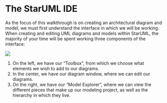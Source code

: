 # The StarUML IDE

As the focus of this walkthrough is on creating an architectural diagram and model, we must first understand the interface in which we will be working. When creating and editing UML diagrams and models within StarUML, the majority of your time will be spent working three components of the interface:

![](https://github.com/zkniebel/SitecoreUML/blob/master/assets/StarUML-IDE.png?raw=true)

1. On the left, we have our “Toolbox”, from which we choose what elements we wish to add to our diagrams. 
2. In the center, we have our diagram window, where we can edit our diagrams. 
3. On the right, we have our “Model Explorer”, where we can view the different pieces that make up our modeling project, as well as the hierarchy in which they live. 



